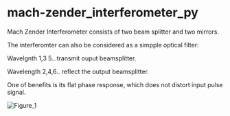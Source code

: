 # mach-zender_interferometer_py

Mach Zender Interferometer consists of two beam splitter and two mirrors.

The interferomter can also be considered as a simpple optical filter:

Wavelgnth 1,3 5...transmit ouput beamsplitter.

Wavelength 2,4,6.. reflect the output beamsplitter.

One of benefits is its flat phase response, which does not distort input pulse signal.

![Figure_1](https://user-images.githubusercontent.com/30459885/189006751-49e320be-01f9-47a8-a14a-0e2835a4f676.png)
